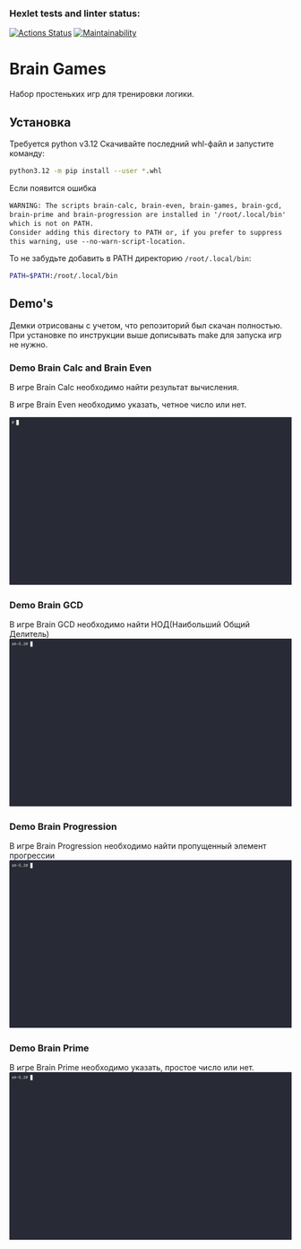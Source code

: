 ### Hexlet tests and linter status:
[![Actions Status](https://github.com/alfacom/python-project-lvl1/actions/workflows/hexlet-check.yml/badge.svg)](https://github.com/alfacom/python-project-lvl1/actions)
[![Maintainability](https://api.codeclimate.com/v1/badges/d6db9ceb52afb5dd82c0/maintainability)](https://codeclimate.com/github/alfacom/python-project-lvl1/maintainability)

# Brain Games
Набор простеньких игр для тренировки логики.

## Установка

Требуется python v3.12
Скачивайте последний whl-файл и запустите команду:
```bash
python3.12 -m pip install --user *.whl
```
Если появится ошибка 
```
WARNING: The scripts brain-calc, brain-even, brain-games, brain-gcd, brain-prime and brain-progression are installed in '/root/.local/bin' which is not on PATH.
Consider adding this directory to PATH or, if you prefer to suppress this warning, use --no-warn-script-location.
```
То не забудьте добавить в PATH директорию `/root/.local/bin`:
```bash
PATH=$PATH:/root/.local/bin
```


## Demo's
Демки отрисованы с учетом, что репозиторий был скачан полностью.
При установке по инструкции выше дописывать make для запуска игр не нужно.

### Demo Brain Calc and Brain Even
В игре Brain Calc необходимо найти результат вычисления.

В игре Brain Even необходимо указать, четное число или нет.

![asciicinema](gif/calc_even.gif)

### Demo Brain GCD

В игре Brain GCD необходимо найти НОД(Наибольший Общий Делитель)
![asciicinema](gif/gcd.gif)

### Demo Brain Progression

В игре Brain Progression необходимо найти пропущенный элемент прогрессии
![asciicinema](gif/progr.gif)

### Demo Brain Prime

В игре Brain Prime необходимо указать, простое число или нет.
![asciicinema](gif/prime.gif)